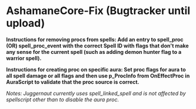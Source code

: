 # AshamaneCore-Fix (Bugtracker until upload)

**Instructions for removing procs from spells:
Add an entry to spell_proc (OR) spell_proc_event with the correct Spell ID with flags that don't make any sense for the current spell (such as adding demon hunter flag to a warrior spell).**

**Instructions for creating proc on specific aura:
Set proc flags for aura to all spell damage or all flags and then use p_ProcInfo from OnEffectProc in AuraScript to validate that the proc source is correct.**

_Notes:
Juggernaut currently uses spell_linked_spell and is not affected by spellscript other than to disable the aura proc._
